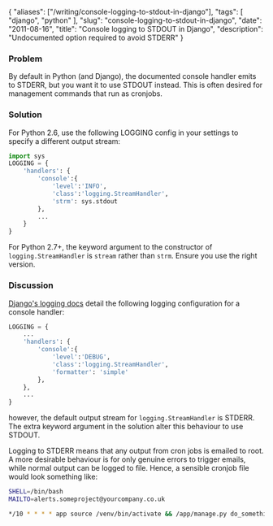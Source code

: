 {
    "aliases": ["/writing/console-logging-to-stdout-in-django"],
    "tags": [
        "django",
        "python"
    ],
    "slug": "console-logging-to-stdout-in-django",
    "date": "2011-08-16",
    "title": "Console logging to STDOUT in Django",
    "description": "Undocumented option required to avoid STDERR"
}

### Problem

By default in Python (and Django), the documented console handler emits
to STDERR, but you want it to use STDOUT instead. This is often desired
for management commands that run as cronjobs.

### Solution

For Python 2.6, use the following LOGGING config in your settings to
specify a different output stream:

``` python
import sys
LOGGING = {
    'handlers': {
        'console':{
            'level':'INFO',
            'class':'logging.StreamHandler',
            'strm': sys.stdout
        },
        ...
    }
}
```

For Python 2.7+, the keyword argument to the constructor of
`logging.StreamHandler` is `stream` rather than `strm`. Ensure you use
the right version.

### Discussion

[Django's logging
docs](https://docs.djangoproject.com/en/dev/topics/logging/#an-example)
detail the following logging configuration for a console handler:

``` python
LOGGING = {
    ...
    'handlers': {
        'console':{
            'level':'DEBUG',
            'class':'logging.StreamHandler',
            'formatter': 'simple'
        },
    },
    ...
}
```

however, the default output stream for `logging.StreamHandler` is
STDERR. The extra keyword argument in the solution alter this behaviour
to use STDOUT.

Logging to STDERR means that any output from cron jobs is emailed to
root. A more desirable behaviour is for only genuine errors to trigger
emails, while normal output can be logged to file. Hence, a sensible
cronjob file would look something like:

``` bash
SHELL=/bin/bash
MAILTO=alerts.someproject@yourcompany.co.uk

*/10 * * * * app source /venv/bin/activate && /app/manage.py do_something > /dev/null  
```
